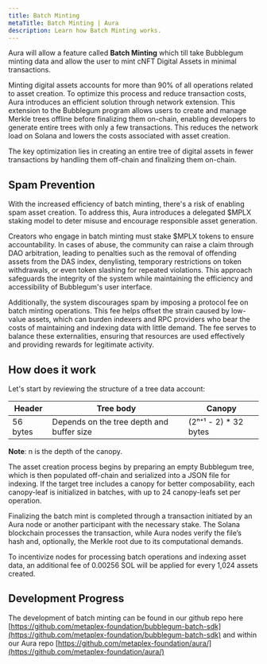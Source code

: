 ```yaml
---
title: Batch Minting
metaTitle: Batch Minting | Aura
description: Learn how Batch Minting works.
---
```


Aura will allow a feature called **Batch Minting** which till take Bubblegum minting data and allow the user to mint cNFT Digital Assets in minimal transactions.

Minting digital assets accounts for more than 90% of all operations related to asset creation. To optimize this process and reduce transaction costs, Aura introduces an efficient solution through network extension. This extension to the Bubblegum program allows users to create and manage Merkle trees offline before finalizing them on-chain, enabling developers to generate entire trees with only a few transactions. This reduces the network load on Solana and lowers the costs associated with asset creation.

The key optimization lies in creating an entire tree of digital assets in fewer transactions by handling them off-chain and finalizing them on-chain.

## Spam Prevention

With the increased efficiency of batch minting, there's a risk of enabling spam asset creation. To address this, Aura introduces a delegated $MPLX staking model to deter misuse and encourage responsible asset generation.

Creators who engage in batch minting must stake $MPLX tokens to ensure accountability. In cases of abuse, the community can raise a claim through DAO arbitration, leading to penalties such as the removal of offending assets from the DAS index, denylisting, temporary restrictions on token withdrawals, or even token slashing for repeated violations. This approach safeguards the integrity of the system while maintaining the efficiency and accessibility of Bubblegum's user interface.

Additionally, the system discourages spam by imposing a protocol fee on batch minting operations. This fee helps offset the strain caused by low-value assets, which can burden indexers and RPC providers who bear the costs of maintaining and indexing data with little demand. The fee serves to balance these externalities, ensuring that resources are used effectively and providing rewards for legitimate activity.

## How does it work

Let's start by reviewing the structure of a tree data account:

| **Header**                                        | **Tree body**                                   | **Canopy**                                       |
|-------------------------------------------------- |-------------------------------------------------|--------------------------------------------------|
| 56 bytes                                          | Depends on the tree depth and buffer size       | (2ⁿ⁺¹ - 2) * 32 bytes                            |

**Note**: n is the depth of the canopy.

The asset creation process begins by preparing an empty Bubblegum tree, which is then populated off-chain and serialized into a JSON file for indexing. If the target tree includes a canopy for better composability, each canopy-leaf is initialized in batches, with up to 24 canopy-leafs set per operation.

Finalizing the batch mint is completed through a transaction initiated by an Aura node or another participant with the necessary stake. The Solana blockchain processes the transaction, while Aura nodes verify the file’s hash and, optionally, the Merkle root due to its computational demands.

To incentivize nodes for processing batch operations and indexing asset data, an additional fee of 0.00256 SOL will be applied for every 1,024 assets created.

## Development Progress

The development of batch minting can be found in our github repo here [https://github.com/metaplex-foundation/bubblegum-batch-sdk](https://github.com/metaplex-foundation/bubblegum-batch-sdk) and within our Aura repo [https://github.com/metaplex-foundation/aura/](https://github.com/metaplex-foundation/aura/)

